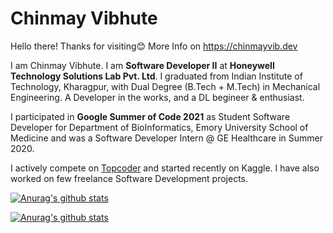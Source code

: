 # Chinmay Vibhute

Hello there! Thanks for visiting😊 More Info on https://chinmayvib.dev

I am Chinmay Vibhute. I am **Software Developer II** at **Honeywell Technology Solutions Lab Pvt. Ltd**. I graduated from Indian Institute of Technology, Kharagpur, with Dual Degree (B.Tech + M.Tech) in Mechanical Engineering. A Developer in the works, and a DL begineer & enthusiast.

I participated in **Google Summer of Code 2021** as Student Software Developer for Department of BioInformatics, Emory University School of Medicine and was a Software Developer Intern @ GE Healthcare in Summer 2020.

I actively compete on [Topcoder](topcoder.com/members/chinvib66/) and started recently on Kaggle. I have also worked on few freelance Software Development projects.

<section id='stats'>

[![Anurag's github stats](https://github-readme-stats.vercel.app/api?username=chinvib66&theme=vue-dark&count_private=true&hide=stars)](https://github.com/anuraghazra/github-readme-stats)

[![Anurag's github stats](https://github-readme-stats.vercel.app/api/top-langs/?username=chinvib66&theme=vue-dark)](https://github.com/anuraghazra/github-readme-stats)

</section>
